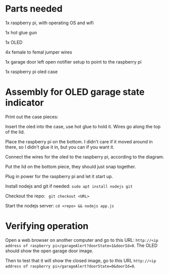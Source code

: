 
# Parts needed

1x raspberry pi, with operating OS and wifi

1x hot glue gun

1x OLED

4x female to femal jumper wires

1x garage door left open notifier setup to point to the raspberry pi

1x raspberry pi oled case

# Assembly for OLED garage state indicator

Print out the case pieces:

Insert the oled into the case, use hot glue to hold it. Wires go along the top of the lid.

Place the raspberry pi on the bottom. I didn't care if it moved around in there, so I didn't glue it in, but you can if you want it.

Connect the wires for the oled to the raspberry pi, according to the diagram.

Put the lid on the bottom piece, they should just snap together.

Plug in power for the raspberry pi and let it start up.

Install nodejs and git if needed: ```sudo apt install nodejs git```

Checkout the repo: ``` git checkout <URL>```

Start the nodejs server: ```cd <repo> && nodejs app.js```

# Verifying operation

Open a web browser on another computer and go to this URL: ```http://<ip address of raspberry pi>/garageAlert?doorState=1&doorId=0```. The OLED should show the open garage door image.

Then to test that it will show the closed image, go to this URL ```http://<ip address of raspberry pi>/garageAlert?doorState=0&doorId=0```.
